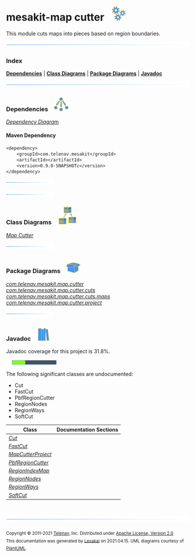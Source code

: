 # mesakit-map cutter &nbsp;&nbsp;![](documentation/images/gears-40.png)

This module cuts maps into pieces based on region boundaries.

![](documentation/images/horizontal-line.png)

### Index



[**Dependencies**](#dependencies) | [**Class Diagrams**](#class-diagrams) | [**Package Diagrams**](#package-diagrams) | [**Javadoc**](#javadoc)

![](documentation/images/horizontal-line.png)

### Dependencies <a name="dependencies"></a> &nbsp;&nbsp; ![](documentation/images/dependencies-40.png)

[*Dependency Diagram*](documentation/diagrams/dependencies.svg)

#### Maven Dependency

    <dependency>
        <groupId>com.telenav.mesakit</groupId>
        <artifactId></artifactId>
        <version>0.9.0-SNAPSHOTc</version>
    </dependency>

![](documentation/images/short-horizontal-line.png)

[//]: # (start-user-text)



[//]: # (end-user-text)

![](documentation/images/short-horizontal-line.png)

### Class Diagrams <a name="class-diagrams"></a> &nbsp; &nbsp; ![](documentation/images/diagram-48.png)

[*Map Cutter*](documentation/diagrams/diagram-map-cutter.svg)  

![](documentation/images/short-horizontal-line.png)

### Package Diagrams <a name="package-diagrams"></a> &nbsp;&nbsp; ![](documentation/images/box-40.png)

[*com.telenav.mesakit.map.cutter*](documentation/diagrams/com.telenav.mesakit.map.cutter.svg)  
[*com.telenav.mesakit.map.cutter.cuts*](documentation/diagrams/com.telenav.mesakit.map.cutter.cuts.svg)  
[*com.telenav.mesakit.map.cutter.cuts.maps*](documentation/diagrams/com.telenav.mesakit.map.cutter.cuts.maps.svg)  
[*com.telenav.mesakit.map.cutter.project*](documentation/diagrams/com.telenav.mesakit.map.cutter.project.svg)  

![](documentation/images/short-horizontal-line.png)

### Javadoc <a name="javadoc"></a> &nbsp;&nbsp; ![](documentation/images/books-40.png)

Javadoc coverage for this project is 31.8%.  
  
&nbsp; &nbsp;  ![](documentation/images/meter-30-12.png)

The following significant classes are undocumented:  

- Cut  
- FastCut  
- PbfRegionCutter  
- RegionNodes  
- RegionWays  
- SoftCut

| Class | Documentation Sections |
|---|---|
| [*Cut*](https://telenav.github.io/mesakit-data/javadoc/mesakit.map.cutter/com/telenav/mesakit/map/cutter/Cut.html) |  |  
| [*FastCut*](https://telenav.github.io/mesakit-data/javadoc/mesakit.map.cutter/com/telenav/mesakit/map/cutter/cuts/FastCut.html) |  |  
| [*MapCutterProject*](https://telenav.github.io/mesakit-data/javadoc/mesakit.map.cutter/com/telenav/mesakit/map/cutter/project/MapCutterProject.html) |  |  
| [*PbfRegionCutter*](https://telenav.github.io/mesakit-data/javadoc/mesakit.map.cutter/com/telenav/mesakit/map/cutter/PbfRegionCutter.html) |  |  
| [*RegionIndexMap*](https://telenav.github.io/mesakit-data/javadoc/mesakit.map.cutter/com/telenav/mesakit/map/cutter/cuts/maps/RegionIndexMap.html) |  |  
| [*RegionNodes*](https://telenav.github.io/mesakit-data/javadoc/mesakit.map.cutter/com/telenav/mesakit/map/cutter/cuts/maps/RegionNodes.html) |  |  
| [*RegionWays*](https://telenav.github.io/mesakit-data/javadoc/mesakit.map.cutter/com/telenav/mesakit/map/cutter/cuts/maps/RegionWays.html) |  |  
| [*SoftCut*](https://telenav.github.io/mesakit-data/javadoc/mesakit.map.cutter/com/telenav/mesakit/map/cutter/cuts/SoftCut.html) |  |  

[//]: # (start-user-text)



[//]: # (end-user-text)

<br/>

![](documentation/images/horizontal-line.png)

<sub>Copyright &#169; 2011-2021 [Telenav](http://telenav.com), Inc. Distributed under [Apache License, Version 2.0](LICENSE)</sub>  
<sub>This documentation was generated by [Lexakai](https://github.com/Telenav/lexakai) on 2021.04.15. UML diagrams courtesy
of [PlantUML](http://plantuml.com).</sub>

